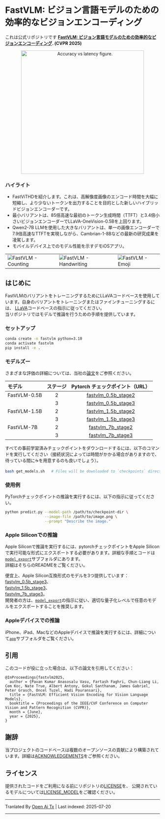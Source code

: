 ﻿
# FastVLM: ビジョン言語モデルのための効率的なビジョンエンコーディング

これは公式リポジトリです
**[FastVLM: ビジョン言語モデルのための効率的なビジョンエンコーディング](https://www.arxiv.org/abs/2412.13303). (CVPR 2025)**

[//]: # (![FastViTHD Performance]&#40;docs/acc_vs_latency_qwen-2.png&#41;)
<p align="center">
<img src="https://raw.githubusercontent.com/apple/ml-fastvlm/main/docs/acc_vs_latency_qwen-2.png" alt="Accuracy vs latency figure." width="400"/>
</p>

### ハイライト
* FastViTHDを紹介します。これは、高解像度画像のエンコード時間を大幅に短縮し、より少ないトークンを出力することを目的とした新しいハイブリッドビジョンエンコーダーです。  
* 最小バリアントは、85倍高速な最初のトークン生成時間（TTFT）と3.4倍小さいビジョンエンコーダーでLLaVA-OneVision-0.5Bを上回ります。
* Qwen2-7B LLMを使用した大きなバリアントは、単一の画像エンコーダーで7.9倍高速なTTFTを実現しながら、Cambrian-1-8Bなどの最新の研究成果を凌駕します。
* モバイルデバイス上でのモデル性能を示すデモiOSアプリ。

<table>
<tr>
    <td><img src="https://raw.githubusercontent.com/apple/ml-fastvlm/main/docs/fastvlm-counting.gif" alt="FastVLM - Counting"></td>
    <td><img src="https://raw.githubusercontent.com/apple/ml-fastvlm/main/docs/fastvlm-handwriting.gif" alt="FastVLM - Handwriting"></td>
    <td><img src="https://raw.githubusercontent.com/apple/ml-fastvlm/main/docs/fastvlm-emoji.gif" alt="FastVLM - Emoji"></td>
</tr>
</table>

## はじめに
FastVLMのバリアントをトレーニングするためにLLaVAコードベースを使用しています。自身のバリアントをトレーニングまたはファインチューニングするには、
[LLaVA](https://github.com/haotian-liu/LLaVA)コードベースの指示に従ってください。  
当リポジトリではモデルで推論を行うための手順を提供しています。

### セットアップ

```bash
conda create -n fastvlm python=3.10
conda activate fastvlm
pip install -e .
```
### モデルズー
さまざまな評価の詳細については、当社の[論文](https://www.arxiv.org/abs/2412.13303)をご参照ください。

| モデル        | ステージ |                                            Pytorch チェックポイント（URL）                                             |
|:-------------|:-----:|:---------------------------------------------------------------------------------------------------------------:|
| FastVLM-0.5B |   2   | [fastvlm_0.5b_stage2](https://ml-site.cdn-apple.com/datasets/fastvlm/llava-fastvithd_0.5b_stage2.zip) |
|              |   3   | [fastvlm_0.5b_stage3](https://ml-site.cdn-apple.com/datasets/fastvlm/llava-fastvithd_0.5b_stage3.zip) |
| FastVLM-1.5B |   2   | [fastvlm_1.5b_stage2](https://ml-site.cdn-apple.com/datasets/fastvlm/llava-fastvithd_1.5b_stage2.zip) |
|              |   3   | [fastvlm_1.5b_stage3](https://ml-site.cdn-apple.com/datasets/fastvlm/llava-fastvithd_1.5b_stage3.zip)  |
| FastVLM-7B   |   2   | [fastvlm_7b_stage2](https://ml-site.cdn-apple.com/datasets/fastvlm/llava-fastvithd_7b_stage2.zip)  |
|              |   3   | [fastvlm_7b_stage3](https://ml-site.cdn-apple.com/datasets/fastvlm/llava-fastvithd_7b_stage3.zip)  |

すべての事前学習済みチェックポイントをダウンロードするには、以下のコマンドを実行してください（接続状況によっては時間がかかる場合がありますので、待っている間に☕️を用意するのも良いでしょう）。


```bash
bash get_models.sh   # Files will be downloaded to `checkpoints` directory.
```
### 使用例
PyTorchチェックポイントの推論を実行するには、以下の指示に従ってください。

```bash
python predict.py --model-path /path/to/checkpoint-dir \
                  --image-file /path/to/image.png \
                  --prompt "Describe the image."
```
### Apple Siliconでの推論  
Apple Siliconで推論を実行するには、pytorchチェックポイントをApple Siliconで実行可能な形式にエクスポートする必要があります。詳細な手順とコードは[`model_export`](model_export/)サブフォルダにあります。  
詳細はそちらのREADMEをご覧ください。  

便宜上、Apple Silicon互換形式のモデルを3つ提供しています：[fastvlm_0.5b_stage3](https://ml-site.cdn-apple.com/datasets/fastvlm/llava-fastvithd_0.5b_stage3_llm.fp16.zip)、  
[fastvlm_1.5b_stage3](https://ml-site.cdn-apple.com/datasets/fastvlm/llava-fastvithd_1.5b_stage3_llm.int8.zip)、  
[fastvlm_7b_stage3](https://ml-site.cdn-apple.com/datasets/fastvlm/llava-fastvithd_7b_stage3_llm.int4.zip)。  
開発者の方は、[`model_export`](model_export/)の指示に従い、適切な量子化レベルで任意のモデルをエクスポートすることを推奨します。  

### Appleデバイスでの推論  
iPhone、iPad、MacなどのAppleデバイスで推論を実行するには、詳細について[`app`](app/)サブフォルダをご覧ください。  

## 引用  
このコードが役に立った場合は、以下の論文を引用してください：



```
@InProceedings{fastvlm2025,
  author = {Pavan Kumar Anasosalu Vasu, Fartash Faghri, Chun-Liang Li, Cem Koc, Nate True, Albert Antony, Gokul Santhanam, James Gabriel, Peter Grasch, Oncel Tuzel, Hadi Pouransari},
  title = {FastVLM: Efficient Vision Encoding for Vision Language Models},
  booktitle = {Proceedings of the IEEE/CVF Conference on Computer Vision and Pattern Recognition (CVPR)},
  month = {June},
  year = {2025},
}
```
## 謝辞
当プロジェクトのコードベースは複数のオープンソースの貢献により構築されています。詳細は[ACKNOWLEDGEMENTS](ACKNOWLEDGEMENTS)をご参照ください。

## ライセンス
提供されたコードをご利用になる前にリポジトリの[LICENSE](LICENSE)を、
公開されているモデルについては[LICENSE_MODEL](LICENSE_MODEL)をご確認ください。



---

Tranlated By [Open Ai Tx](https://github.com/OpenAiTx/OpenAiTx) | Last indexed: 2025-07-20

---